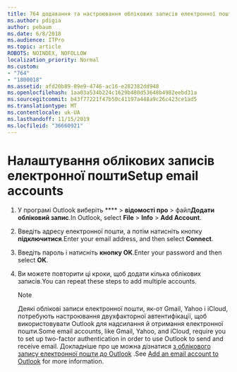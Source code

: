 ```yaml
---
title: 764 додавання та настроювання облікових записів електронної пошти
ms.author: pdigia
author: pebaum
ms.date: 6/8/2018
ms.audience: ITPro
ms.topic: article
ROBOTS: NOINDEX, NOFOLLOW
localization_priority: Normal
ms.custom:
- "764"
- "1800018"
ms.assetid: afd20b89-09e9-4746-ac16-e282382dd948
ms.openlocfilehash: 1aa03a534b224c1629b480d53648b4982eebd31a
ms.sourcegitcommit: b43f77221f47b50c41197a448a9c26c423ce1ad5
ms.translationtype: MT
ms.contentlocale: uk-UA
ms.lasthandoff: 11/15/2019
ms.locfileid: "36660921"
---
```

# <a name="setup-email-accounts"></a><span data-ttu-id="988e3-102">Налаштування облікових записів електронної пошти</span><span class="sxs-lookup"><span data-stu-id="988e3-102">Setup email accounts</span></span>

1. <span data-ttu-id="988e3-103">У програмі Outlook виберіть \*\*\*\* > **відомості про** > файл**Додати обліковий запис**.</span><span class="sxs-lookup"><span data-stu-id="988e3-103">In Outlook, select **File** > **Info** > **Add Account**.</span></span>

2. <span data-ttu-id="988e3-104">Введіть адресу електронної пошти, а потім натисніть кнопку **підключитися**.</span><span class="sxs-lookup"><span data-stu-id="988e3-104">Enter your email address, and then select **Connect**.</span></span>

3. <span data-ttu-id="988e3-105">Введіть пароль і натисніть **кнопку OK**.</span><span class="sxs-lookup"><span data-stu-id="988e3-105">Enter your password and then select **OK**.</span></span>

4. <span data-ttu-id="988e3-106">Ви можете повторити ці кроки, щоб додати кілька облікових записів.</span><span class="sxs-lookup"><span data-stu-id="988e3-106">You can repeat these steps to add multiple accounts.</span></span>

    > [!NOTE]
    > <span data-ttu-id="988e3-107">Деякі облікові записи електронної пошти, як-от Gmail, Yahoo і iCloud, потребують настроювання двухфакторної автентифікації, щоб використовувати Outlook для надсилання й отримання електронної пошти.</span><span class="sxs-lookup"><span data-stu-id="988e3-107">Some email accounts, like Gmail, Yahoo, and iCloud, require you to set up two-factor authentication in order to use Outlook to send and receive email.</span></span> <span data-ttu-id="988e3-108">Докладніше про це можна дізнатися [з облікового запису електронної пошти до Outlook](https://support.office.com/article/6e27792a-9267-4aa4-8bb6-c84ef146101b.aspx) .</span><span class="sxs-lookup"><span data-stu-id="988e3-108">See [Add an email account to Outlook](https://support.office.com/article/6e27792a-9267-4aa4-8bb6-c84ef146101b.aspx) for more information.</span></span>
  